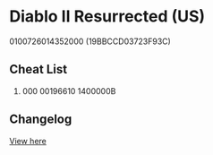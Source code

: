 # Diablo II Resurrected (US)
0100726014352000 (19BBCCD03723F93C)

## Cheat List
1. 000 00196610 1400000B

## Changelog
[View here](./CHANGELOG.md)